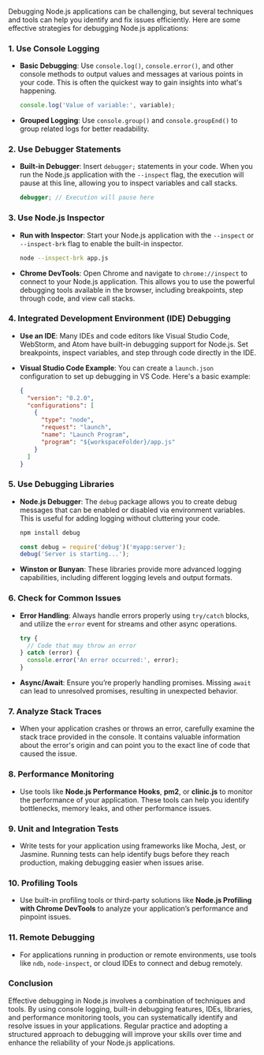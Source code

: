 Debugging Node.js applications can be challenging, but several techniques and tools can help you identify and fix issues efficiently. Here are some effective strategies for debugging Node.js applications:

### 1. **Use Console Logging**

- **Basic Debugging**: Use `console.log()`, `console.error()`, and other console methods to output values and messages at various points in your code. This is often the quickest way to gain insights into what's happening.
  
  ```javascript
  console.log('Value of variable:', variable);
  ```

- **Grouped Logging**: Use `console.group()` and `console.groupEnd()` to group related logs for better readability.

### 2. **Use Debugger Statements**

- **Built-in Debugger**: Insert `debugger;` statements in your code. When you run the Node.js application with the `--inspect` flag, the execution will pause at this line, allowing you to inspect variables and call stacks.

  ```javascript
  debugger; // Execution will pause here
  ```

### 3. **Use Node.js Inspector**

- **Run with Inspector**: Start your Node.js application with the `--inspect` or `--inspect-brk` flag to enable the built-in inspector.

  ```bash
  node --inspect-brk app.js
  ```

- **Chrome DevTools**: Open Chrome and navigate to `chrome://inspect` to connect to your Node.js application. This allows you to use the powerful debugging tools available in the browser, including breakpoints, step through code, and view call stacks.

### 4. **Integrated Development Environment (IDE) Debugging**

- **Use an IDE**: Many IDEs and code editors like Visual Studio Code, WebStorm, and Atom have built-in debugging support for Node.js. Set breakpoints, inspect variables, and step through code directly in the IDE.

- **Visual Studio Code Example**: You can create a `launch.json` configuration to set up debugging in VS Code. Here's a basic example:

  ```json
  {
    "version": "0.2.0",
    "configurations": [
      {
        "type": "node",
        "request": "launch",
        "name": "Launch Program",
        "program": "${workspaceFolder}/app.js"
      }
    ]
  }
  ```

### 5. **Use Debugging Libraries**

- **Node.js Debugger**: The `debug` package allows you to create debug messages that can be enabled or disabled via environment variables. This is useful for adding logging without cluttering your code.

  ```bash
  npm install debug
  ```

  ```javascript
  const debug = require('debug')('myapp:server');
  debug('Server is starting...');
  ```

- **Winston or Bunyan**: These libraries provide more advanced logging capabilities, including different logging levels and output formats.

### 6. **Check for Common Issues**

- **Error Handling**: Always handle errors properly using `try/catch` blocks, and utilize the `error` event for streams and other async operations.
  
  ```javascript
  try {
    // Code that may throw an error
  } catch (error) {
    console.error('An error occurred:', error);
  }
  ```

- **Async/Await**: Ensure you’re properly handling promises. Missing `await` can lead to unresolved promises, resulting in unexpected behavior.

### 7. **Analyze Stack Traces**

- When your application crashes or throws an error, carefully examine the stack trace provided in the console. It contains valuable information about the error's origin and can point you to the exact line of code that caused the issue.

### 8. **Performance Monitoring**

- Use tools like **Node.js Performance Hooks**, **pm2**, or **clinic.js** to monitor the performance of your application. These tools can help you identify bottlenecks, memory leaks, and other performance issues.

### 9. **Unit and Integration Tests**

- Write tests for your application using frameworks like Mocha, Jest, or Jasmine. Running tests can help identify bugs before they reach production, making debugging easier when issues arise.

### 10. **Profiling Tools**

- Use built-in profiling tools or third-party solutions like **Node.js Profiling with Chrome DevTools** to analyze your application’s performance and pinpoint issues.

### 11. **Remote Debugging**

- For applications running in production or remote environments, use tools like `ndb`, `node-inspect`, or cloud IDEs to connect and debug remotely.

### Conclusion

Effective debugging in Node.js involves a combination of techniques and tools. By using console logging, built-in debugging features, IDEs, libraries, and performance monitoring tools, you can systematically identify and resolve issues in your applications. Regular practice and adopting a structured approach to debugging will improve your skills over time and enhance the reliability of your Node.js applications.